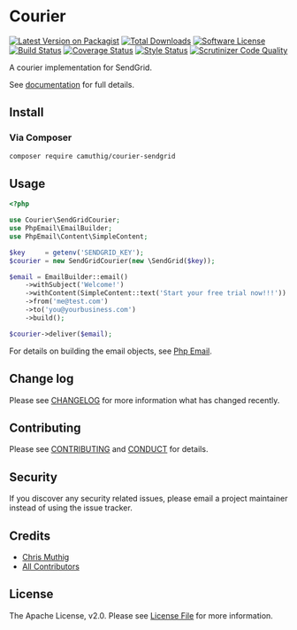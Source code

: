 # Courier

[![Latest Version on Packagist][ico-version]][link-packagist]
[![Total Downloads][ico-downloads]][link-downloads]
[![Software License][ico-license]](LICENSE)
[![Build Status][ico-travisci]][link-travisci]
[![Coverage Status][ico-codecov]][link-codecov]
[![Style Status][ico-styleci]][link-styleci]
[![Scrutinizer Code Quality][ico-scrutinizer]][link-scrutinizer]

A courier implementation for SendGrid.

See [documentation](https://quartzy.github.io/courier/couriers/sendgrid/) for full details.

## Install

### Via Composer

```bash
composer require camuthig/courier-sendgrid
```

## Usage

```php
<?php

use Courier\SendGridCourier;
use PhpEmail\EmailBuilder;
use PhpEmail\Content\SimpleContent;

$key     = getenv('SENDGRID_KEY');
$courier = new SendGridCourier(new \SendGrid($key));

$email = EmailBuilder::email()
    ->withSubject('Welcome!')
    ->withContent(SimpleContent::text('Start your free trial now!!!'))
    ->from('me@test.com')
    ->to('you@yourbusiness.com')
    ->build();

$courier->deliver($email);
```

For details on building the email objects, see [Php Email](https://github.com/quartzy/php-email).

## Change log

Please see [CHANGELOG](CHANGELOG.md) for more information what has changed recently.

## Contributing

Please see [CONTRIBUTING](CONTRIBUTING.md) and [CONDUCT](CONDUCT.md) for details.

## Security

If you discover any security related issues, please email a project maintainer instead of using the issue tracker.

## Credits

- [Chris Muthig](https://github.com/camuthig)
- [All Contributors][link-contributors]


## License

The Apache License, v2.0. Please see [License File](LICENSE) for more information.

[ico-version]: https://img.shields.io/packagist/v/camuthig/courier-sendgrid.svg?style=flat-square
[ico-license]: https://img.shields.io/badge/license-Apache%202.0-brightgreen.svg?style=flat-square
[ico-travisci]: https://img.shields.io/travis/camuthig/courier-sendgrid.svg?style=flat-square
[ico-codecov]: https://img.shields.io/scrutinizer/coverage/g/camuthig/courier-sendgrid.svg?style=flat-square
[ico-styleci]: https://styleci.io/repos/160843528/shield
[ico-scrutinizer]: https://img.shields.io/scrutinizer/g/camuthig/courier-sendgrid.svg?style=flat-square
[ico-downloads]: https://img.shields.io/packagist/dt/camuthig/courier-sendgrid.svg?style=flat-square

[link-packagist]: https://packagist.org/packages/camuthig/courier-sendgrid
[link-travisci]: https://travis-ci.org/camuthig/courier-sendgrid
[link-codecov]: https://scrutinizer-ci.com/g/camuthig/courier-sendgrid
[link-styleci]: https://styleci.io/repos/160843528
[link-scrutinizer]: https://scrutinizer-ci.com/g/camuthig/courier-sendgrid
[link-downloads]: https://packagist.org/packages/camuthig/courier-sendgrid
[link-contributors]: ../../contributors
